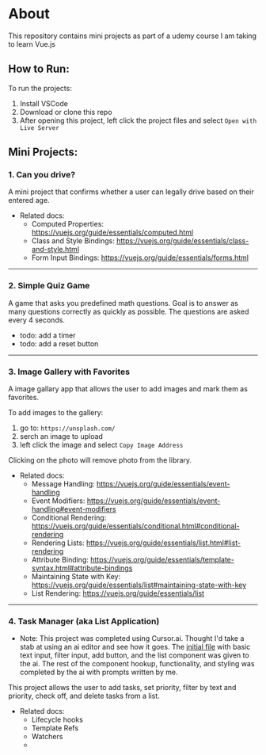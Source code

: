 # About

This repository contains mini projects as part of a udemy course I am taking to learn Vue.js


## How to Run: 
To run the projects: 
1. Install VSCode
2. Download or clone this repo
3. After opening this project, left click the project files and select `Open with Live Server`


## Mini Projects: 

### 1. Can you drive?
A mini project that confirms whether a user can legally drive based on their entered age.

* Related docs: 
    * Computed Properties: https://vuejs.org/guide/essentials/computed.html 
    * Class and Style Bindings: https://vuejs.org/guide/essentials/class-and-style.html
    * Form Input Bindings: https://vuejs.org/guide/essentials/forms.html

--- 

 ### 2. Simple Quiz Game  
A game that asks you predefined math questions. Goal is to answer as many questions correctly as quickly as possible. 
The questions are asked every 4 seconds.

- todo: add a timer
- todo: add a reset button

---

### 3. Image Gallery with Favorites
A image gallary app that allows the user to add images and mark them as favorites.

To add images to the gallery:
1. go to: `https://unsplash.com/`
2. serch an image to upload
3. left click the image and select `Copy Image Address`

Clicking on the photo will remove photo from the library. 

* Related docs: 
    * Message Handling: https://vuejs.org/guide/essentials/event-handling
    * Event Modifiers: https://vuejs.org/guide/essentials/event-handling#event-modifiers 
    * Conditional Rendering: https://vuejs.org/guide/essentials/conditional.html#conditional-rendering
    * Rendering Lists: https://vuejs.org/guide/essentials/list.html#list-rendering
    * Attribute Binding: https://vuejs.org/guide/essentials/template-syntax.html#attribute-bindings 
    * Maintaining State with Key: https://vuejs.org/guide/essentials/list#maintaining-state-with-key
    * List Rendering: https://vuejs.org/guide/essentials/list 

--- 
### 4. Task Manager (aka List Application)
* Note: This project was completed using Cursor.ai. Thought I'd take a stab at using an ai editor and see how it goes. The [initial file](https://github.com/smansu4/vue3-course/blob/main/task-manager/task-manager.html) with basic text input, filter input, add button, and the list component was given to the ai. The rest of the component hookup, functionality, and styling was completed by the ai with prompts written by me. 

This project allows the user to add tasks, set priority, filter by text and priority, check off, and delete tasks from a list. 

* Related docs:
    * Lifecycle hooks
    * Template Refs
    * Watchers
    *
